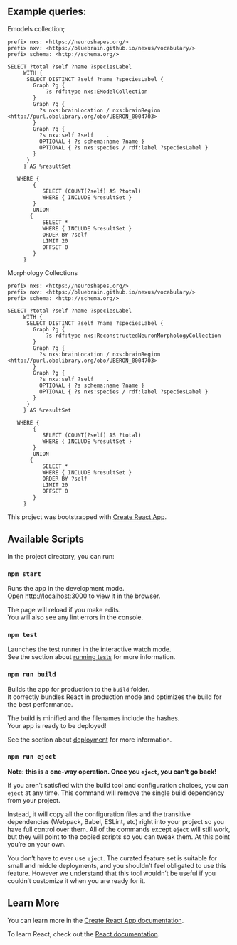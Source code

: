 ## Example queries:

Emodels collection;
```sparql
prefix nxs: <https://neuroshapes.org/>
prefix nxv: <https://bluebrain.github.io/nexus/vocabulary/>
prefix schema: <http://schema.org/>

SELECT ?total ?self ?name ?speciesLabel
     WITH {
      SELECT DISTINCT ?self ?name ?speciesLabel {
        Graph ?g {
            ?s rdf:type nxs:EModelCollection
        }
        Graph ?g {
          ?s nxs:brainLocation / nxs:brainRegion <http://purl.obolibrary.org/obo/UBERON_0004703>
        }
        Graph ?g {
          ?s nxv:self ?self    .
          OPTIONAL { ?s schema:name ?name }
          OPTIONAL { ?s nxs:species / rdf:label ?speciesLabel }
        }
      }
     } AS %resultSet

   WHERE {
        {
           SELECT (COUNT(?self) AS ?total)
           WHERE { INCLUDE %resultSet }
        }
        UNION
       {
           SELECT *
           WHERE { INCLUDE %resultSet }
           ORDER BY ?self
           LIMIT 20
           OFFSET 0
        }
     }
```

Morphology Collections
```sparql
prefix nxs: <https://neuroshapes.org/>
prefix nxv: <https://bluebrain.github.io/nexus/vocabulary/>
prefix schema: <http://schema.org/>

SELECT ?total ?self ?name ?speciesLabel
     WITH {
      SELECT DISTINCT ?self ?name ?speciesLabel {
        Graph ?g {
            ?s rdf:type nxs:ReconstructedNeuronMorphologyCollection
        }
        Graph ?g {
          ?s nxs:brainLocation / nxs:brainRegion <http://purl.obolibrary.org/obo/UBERON_0004703>
        }
        Graph ?g {
          ?s nxv:self ?self    .
          OPTIONAL { ?s schema:name ?name }
          OPTIONAL { ?s nxs:species / rdf:label ?speciesLabel }
        }
      }
     } AS %resultSet

   WHERE {
        {
           SELECT (COUNT(?self) AS ?total)
           WHERE { INCLUDE %resultSet }
        }
        UNION
       {
           SELECT *
           WHERE { INCLUDE %resultSet }
           ORDER BY ?self
           LIMIT 20
           OFFSET 0
        }
     }
```

This project was bootstrapped with [Create React App](https://github.com/facebook/create-react-app).

## Available Scripts

In the project directory, you can run:

### `npm start`

Runs the app in the development mode.<br>
Open [http://localhost:3000](http://localhost:3000) to view it in the browser.

The page will reload if you make edits.<br>
You will also see any lint errors in the console.

### `npm test`

Launches the test runner in the interactive watch mode.<br>
See the section about [running tests](https://facebook.github.io/create-react-app/docs/running-tests) for more information.

### `npm run build`

Builds the app for production to the `build` folder.<br>
It correctly bundles React in production mode and optimizes the build for the best performance.

The build is minified and the filenames include the hashes.<br>
Your app is ready to be deployed!

See the section about [deployment](https://facebook.github.io/create-react-app/docs/deployment) for more information.

### `npm run eject`

**Note: this is a one-way operation. Once you `eject`, you can’t go back!**

If you aren’t satisfied with the build tool and configuration choices, you can `eject` at any time. This command will remove the single build dependency from your project.

Instead, it will copy all the configuration files and the transitive dependencies (Webpack, Babel, ESLint, etc) right into your project so you have full control over them. All of the commands except `eject` will still work, but they will point to the copied scripts so you can tweak them. At this point you’re on your own.

You don’t have to ever use `eject`. The curated feature set is suitable for small and middle deployments, and you shouldn’t feel obligated to use this feature. However we understand that this tool wouldn’t be useful if you couldn’t customize it when you are ready for it.

## Learn More

You can learn more in the [Create React App documentation](https://facebook.github.io/create-react-app/docs/getting-started).

To learn React, check out the [React documentation](https://reactjs.org/).
